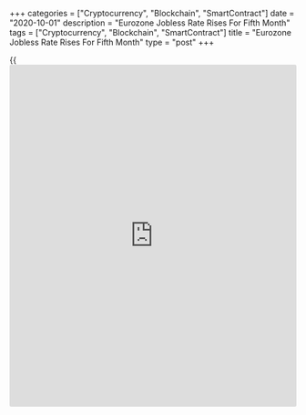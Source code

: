 +++
categories = ["Cryptocurrency", "Blockchain", "SmartContract"]
date = "2020-10-01"
description = "Eurozone Jobless Rate Rises For Fifth Month"
tags = ["Cryptocurrency", "Blockchain", "SmartContract"]
title = "Eurozone Jobless Rate Rises For Fifth Month"
type = "post"
+++

{{<iframe id="large-banner" src="https://www.bounty.group/#slide=18.0" width="100%" height="600" scrolling="no" style="border: 0px solid rgb(216, 221, 230); border-radius: 3px;">}}

Eurozone's unemployment rate rose for a fifth consecutive month in
August, Eurostat said Thursday.  
  
The seasonally adjusted jobless rate rose to 8.1 percent from 8.0
percent in July, which was revised from 7.8 percent.  
  
The latest rate was in line with economists' expectations.  
  
The unemployment rate for EU also rose for a fifth month in a row. The
rate climbed to 7.4 percent from 7.3 percent in July.  
  
There were 15.603 million unemployed persons in the EU in August, of
whom 13.188 million were in the euro area, the staitstical office said.  
  
The number of unemployed increased by 238,000 in the EU, and by 251,000
in the euro area, from the previous month.  
  
The youth unemployment rate, which applies to those under 25 years of
age, rose to 18.1 percent from 17.8 percent for the euro area.

The corresponding figure for EU climbed to 17.6 percent from 17.4
percent in the previous month.

For comments and feedback [contact](https://www.playgroundfx.com/contact/): editorial@rtt[news](https://www.letsplayfx.com/blog/forex-news-website/).com

[Economic News][1]

 **What parts of the world are seeing the best (and worst) economic
performances lately? Click[here][2] to check out our [Econ Scorecard][2]
and find out! See up-to-the-moment [ranking](https://www.playgroundfx.com/blog/crypto-exchange-ranking/)s for the best and worst
performers in [GDP][3], [unemployment rate][4], [inflation][5] and much
more.**

   1. www.rtt[news](https://www.letsplayfx.com/blog/forex-news-website/).com/Content/EconomicNews.aspx
   2. www.rtt[news](https://www.letsplayfx.com/blog/forex-news-website/).com/economic-scorecard/world-rank/retail-sales/highest-performance.aspx
   3. www.rtt[news](https://www.letsplayfx.com/blog/forex-news-website/).com/economic-scorecard/world-rank/GDP/highest-performance.aspx
   4. www.rtt[news](https://www.letsplayfx.com/blog/forex-news-website/).com/economic-scorecard/world-rank/unemployment-rate/lowest-performance.aspx
   5. www.rtt[news](https://www.letsplayfx.com/blog/forex-news-website/).com/economic-scorecard/world-rank/CPI/highest-performance.aspx